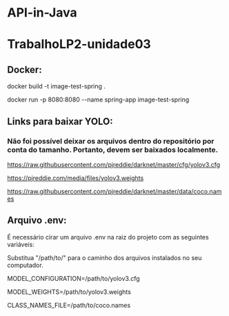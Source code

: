 # API-in-Java
# TrabalhoLP2-unidade03

## Docker: 
docker build -t image-test-spring .

docker run -p 8080:8080 --name spring-app image-test-spring

## Links para baixar YOLO:
### Não foi possível deixar os arquivos dentro do repositório por conta do tamanho. Portanto, devem ser baixados localmente.

https://raw.githubusercontent.com/pjreddie/darknet/master/cfg/yolov3.cfg

https://pjreddie.com/media/files/yolov3.weights

https://raw.githubusercontent.com/pjreddie/darknet/master/data/coco.names


## Arquivo .env:
É necessário cirar um arquivo .env na raiz do projeto com as seguintes variáveis:

Substitua "/path/to/" para o caminho dos arquivos instalados no seu computador.

MODEL_CONFIGURATION=/path/to/yolov3.cfg

MODEL_WEIGHTS=/path/to/yolov3.weights

CLASS_NAMES_FILE=/path/to/coco.names

